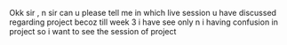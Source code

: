 Okk sir , n sir can u please tell me in which live session u have discussed
regarding project becoz till week 3 i have see only n i having confusion in
project so i want to see the session of project
